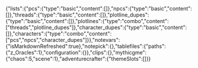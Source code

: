 {"lists":{"pcs":{"type":"basic","content":[]},"npcs":{"type":"basic","content":[]},"threads":{"type":"basic","content":[]},"plotline_dupes":{"type":"basic","content":[]},"plotlines":{"type":"combo","content":["threads","plotline_dupes"]},"character_dupes":{"type":"basic","content":[]},"characters":{"type":"combo","content":["pcs","npcs","character_dupes"]}},"notevars":{"isMarkdownRefreshed":true},"notepick":{},"tablefiles":{"paths":{"z_Oracles":1},"configuration":{}},"clips":{},"mythicgme":{"chaos":5,"scene":1},"adventurecrafter":{"themeSlots":[]}}